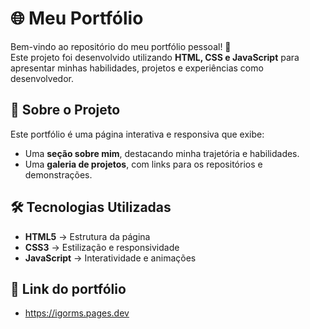 # 🌐 Meu Portfólio

Bem-vindo ao repositório do meu portfólio pessoal! 🚀  
Este projeto foi desenvolvido utilizando **HTML, CSS e JavaScript** para apresentar minhas habilidades, projetos e experiências como desenvolvedor.

## 📌 Sobre o Projeto
Este portfólio é uma página interativa e responsiva que exibe:
- Uma **seção sobre mim**, destacando minha trajetória e habilidades.
- Uma **galeria de projetos**, com links para os repositórios e demonstrações.

## 🛠️ Tecnologias Utilizadas
- **HTML5** → Estrutura da página  
- **CSS3** → Estilização e responsividade  
- **JavaScript** → Interatividade e animações

## 🚀 Link do portfólio
- https://igorms.pages.dev

